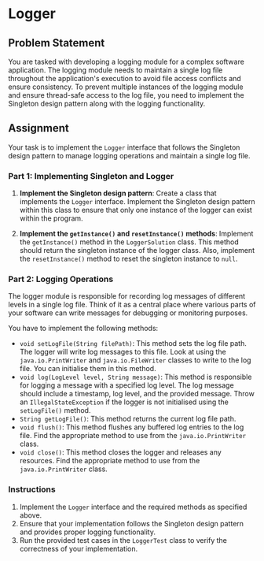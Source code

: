 # Logger

## Problem Statement

You are tasked with developing a logging module for a complex software application. The logging module needs to maintain a single log file throughout the application's execution to avoid file access conflicts and ensure consistency. To prevent multiple instances of the logging module and ensure thread-safe access to the log file, you need to implement the Singleton design pattern along with the logging functionality.

## Assignment

Your task is to implement the `Logger` interface that follows the Singleton design pattern to manage logging operations and maintain a single log file.

### Part 1: Implementing Singleton and Logger

1. **Implement the Singleton design pattern**: Create a class that implements the `Logger` interface. Implement the Singleton design pattern within this class to ensure that only one instance of the logger can exist within the program.

2. **Implement the `getInstance()` and `resetInstance()` methods**: Implement the `getInstance()` method in the `LoggerSolution` class. This method should return the singleton instance of the logger class. Also, implement the `resetInstance()` method to reset the singleton instance to `null`.

### Part 2: Logging Operations

The logger module is responsible for recording log messages of different levels in a single log file. Think of it as a central place where various parts of your software can write messages for debugging or monitoring purposes.

You have to implement the following methods:
- `void setLogFile(String filePath)`: This method sets the log file path. The logger will write log messages to this file. Look at using the `java.io.PrintWriter` and `java.io.FileWriter` classes to write to the log file. You can initialise them in this method.
- `void log(LogLevel level, String message)`: This method is responsible for logging a message with a specified log level. The log message should include a timestamp, log level, and the provided message. Throw an `IllegalStateException` if the logger is not initialised using the `setLogFile()` method.
- `String getLogFile()`: This method returns the current log file path.
- `void flush()`: This method flushes any buffered log entries to the log file. Find the appropriate method to use from the `java.io.PrintWriter` class.
- `void close()`: This method closes the logger and releases any resources. Find the appropriate method to use from the `java.io.PrintWriter` class.

### Instructions

1. Implement the `Logger` interface and the required methods as specified above.
2. Ensure that your implementation follows the Singleton design pattern and provides proper logging functionality.
3. Run the provided test cases in the `LoggerTest` class to verify the correctness of your implementation.